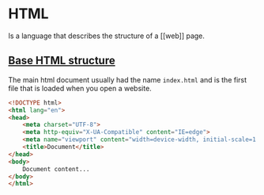 # HTML

Is a language that describes the structure of a [[web]] page.

## [Base HTML structure](/languages/web/html/index.html)

The main html document usually had the name `index.html` and is the first file that is loaded when you open a website.

```html
<!DOCTYPE html>
<html lang="en">
<head>
    <meta charset="UTF-8">
    <meta http-equiv="X-UA-Compatible" content="IE=edge">
    <meta name="viewport" content="width=device-width, initial-scale=1.0">
    <title>Document</title>
</head>
<body>
    Document content...
</body>
</html>
```

